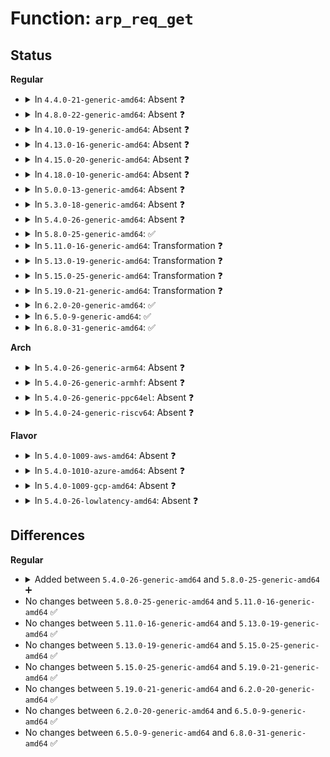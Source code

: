 # Function: <code>arp_req_get</code>

## Status
<b>Regular</b>
<ul>
<li>
<details>
<summary>In <code>4.4.0-21-generic-amd64</code>: Absent ❓</summary>

```json
{
  "name": "arp_req_get",
  "collision_type": "Unique Static",
  "inline_type": "Full",
  "funcs": [
    {
      "addr": 18446744071586765268,
      "name": "arp_req_get",
      "external": false,
      "loc": "net/ipv4/arp.c:1043",
      "file": "net/ipv4/arp.c",
      "inline": "not declared, inlined",
      "caller_inline": [
        "net/ipv4/arp.c:arp_ioctl"
      ],
      "caller_func": []
    }
  ],
  "symbols": []
}
```
</details>
</li>
<li>
<details>
<summary>In <code>4.8.0-22-generic-amd64</code>: Absent ❓</summary>

```json
{
  "name": "arp_req_get",
  "collision_type": "Unique Static",
  "inline_type": "Full",
  "funcs": [
    {
      "addr": 18446744071587213213,
      "name": "arp_req_get",
      "external": false,
      "loc": "net/ipv4/arp.c:1056",
      "file": "net/ipv4/arp.c",
      "inline": "not declared, inlined",
      "caller_inline": [
        "net/ipv4/arp.c:arp_ioctl"
      ],
      "caller_func": []
    }
  ],
  "symbols": []
}
```
</details>
</li>
<li>
<details>
<summary>In <code>4.10.0-19-generic-amd64</code>: Absent ❓</summary>

```json
{
  "name": "arp_req_get",
  "collision_type": "Unique Static",
  "inline_type": "Full",
  "funcs": [
    {
      "addr": 18446744071587413581,
      "name": "arp_req_get",
      "external": false,
      "loc": "net/ipv4/arp.c:1056",
      "file": "net/ipv4/arp.c",
      "inline": "not declared, inlined",
      "caller_inline": [
        "net/ipv4/arp.c:arp_ioctl"
      ],
      "caller_func": []
    }
  ],
  "symbols": []
}
```
</details>
</li>
<li>
<details>
<summary>In <code>4.13.0-16-generic-amd64</code>: Absent ❓</summary>

```json
{
  "name": "arp_req_get",
  "collision_type": "Unique Static",
  "inline_type": "Full",
  "funcs": [
    {
      "addr": 18446744071587549609,
      "name": "arp_req_get",
      "external": false,
      "loc": "net/ipv4/arp.c:1090",
      "file": "net/ipv4/arp.c",
      "inline": "not declared, inlined",
      "caller_inline": [
        "net/ipv4/arp.c:arp_ioctl"
      ],
      "caller_func": []
    }
  ],
  "symbols": []
}
```
</details>
</li>
<li>
<details>
<summary>In <code>4.15.0-20-generic-amd64</code>: Absent ❓</summary>

```json
{
  "name": "arp_req_get",
  "collision_type": "Unique Static",
  "inline_type": "Full",
  "funcs": [
    {
      "addr": 18446744071588073177,
      "name": "arp_req_get",
      "external": false,
      "loc": "net/ipv4/arp.c:1095",
      "file": "net/ipv4/arp.c",
      "inline": "not declared, inlined",
      "caller_inline": [
        "net/ipv4/arp.c:arp_ioctl"
      ],
      "caller_func": []
    }
  ],
  "symbols": []
}
```
</details>
</li>
<li>
<details>
<summary>In <code>4.18.0-10-generic-amd64</code>: Absent ❓</summary>

```json
{
  "name": "arp_req_get",
  "collision_type": "Unique Static",
  "inline_type": "Full",
  "funcs": [
    {
      "addr": 18446744071588426703,
      "name": "arp_req_get",
      "external": false,
      "loc": "net/ipv4/arp.c:1095",
      "file": "net/ipv4/arp.c",
      "inline": "not declared, inlined",
      "caller_inline": [
        "net/ipv4/arp.c:arp_ioctl"
      ],
      "caller_func": []
    }
  ],
  "symbols": []
}
```
</details>
</li>
<li>
<details>
<summary>In <code>5.0.0-13-generic-amd64</code>: Absent ❓</summary>

```json
{
  "name": "arp_req_get",
  "collision_type": "Unique Static",
  "inline_type": "Full",
  "funcs": [
    {
      "addr": 18446744071588618687,
      "name": "arp_req_get",
      "external": false,
      "loc": "net/ipv4/arp.c:1095",
      "file": "net/ipv4/arp.c",
      "inline": "not declared, inlined",
      "caller_inline": [
        "net/ipv4/arp.c:arp_ioctl"
      ],
      "caller_func": []
    }
  ],
  "symbols": []
}
```
</details>
</li>
<li>
<details>
<summary>In <code>5.3.0-18-generic-amd64</code>: Absent ❓</summary>

```json
{
  "name": "arp_req_get",
  "collision_type": "Unique Static",
  "inline_type": "Full",
  "funcs": [
    {
      "addr": 18446744071589030476,
      "name": "arp_req_get",
      "external": false,
      "loc": "net/ipv4/arp.c:1091",
      "file": "net/ipv4/arp.c",
      "inline": "not declared, inlined",
      "caller_inline": [
        "net/ipv4/arp.c:arp_ioctl"
      ],
      "caller_func": []
    }
  ],
  "symbols": []
}
```
</details>
</li>
<li>
<details>
<summary>In <code>5.4.0-26-generic-amd64</code>: Absent ❓</summary>

```json
{
  "name": "arp_req_get",
  "collision_type": "Unique Static",
  "inline_type": "Full",
  "funcs": [
    {
      "addr": 18446744071589255020,
      "name": "arp_req_get",
      "external": false,
      "loc": "net/ipv4/arp.c:1091",
      "file": "net/ipv4/arp.c",
      "inline": "not declared, inlined",
      "caller_inline": [
        "net/ipv4/arp.c:arp_ioctl"
      ],
      "caller_func": []
    }
  ],
  "symbols": []
}
```
</details>
</li>
<li>
<details>
<summary>In <code>5.8.0-25-generic-amd64</code>: ✅</summary>

```c
int arp_req_get(struct arpreq * r, struct net_device * dev)
```

```json
{
  "name": "arp_req_get",
  "collision_type": "Unique Static",
  "inline_type": "No",
  "funcs": [
    {
      "addr": 18446744071590223968,
      "name": "arp_req_get",
      "external": false,
      "loc": "net/ipv4/arp.c:1091",
      "file": "net/ipv4/arp.c",
      "inline": "seen, unknown",
      "caller_inline": [],
      "caller_func": [
        "net/ipv4/arp.c:arp_ioctl"
      ]
    }
  ],
  "symbols": [
    {
      "addr": 18446744071590223968,
      "name": "arp_req_get",
      "section": ".text",
      "bind": "STB_LOCAL",
      "size": 454
    }
  ]
}
```
</details>
</li>
<li>
<details>
<summary>In <code>5.11.0-16-generic-amd64</code>: Transformation ❓</summary>

```c
int arp_req_get(struct arpreq * r, struct net_device * dev)
```

```json
{
  "name": "arp_req_get",
  "collision_type": "Unique Static",
  "inline_type": "No",
  "funcs": [
    {
      "addr": 0,
      "name": "arp_req_get",
      "external": false,
      "loc": "net/ipv4/arp.c:1097",
      "file": "net/ipv4/arp.c",
      "inline": "seen, unknown",
      "caller_inline": [],
      "caller_func": [
        "net/ipv4/arp.c:arp_ioctl"
      ]
    }
  ],
  "symbols": [
    {
      "addr": 18446744071590275792,
      "name": "arp_req_get",
      "section": ".text",
      "bind": "STB_LOCAL",
      "size": 506
    },
    {
      "addr": 18446744071591634956,
      "name": "arp_req_get.cold",
      "section": ".text",
      "bind": "STB_LOCAL",
      "size": 24
    }
  ]
}
```
</details>
</li>
<li>
<details>
<summary>In <code>5.13.0-19-generic-amd64</code>: Transformation ❓</summary>

```c
int arp_req_get(struct arpreq * r, struct net_device * dev)
```

```json
{
  "name": "arp_req_get",
  "collision_type": "Unique Static",
  "inline_type": "No",
  "funcs": [
    {
      "addr": 0,
      "name": "arp_req_get",
      "external": false,
      "loc": "net/ipv4/arp.c:1097",
      "file": "net/ipv4/arp.c",
      "inline": "seen, unknown",
      "caller_inline": [],
      "caller_func": [
        "net/ipv4/arp.c:arp_ioctl"
      ]
    }
  ],
  "symbols": [
    {
      "addr": 18446744071590190496,
      "name": "arp_req_get",
      "section": ".text",
      "bind": "STB_LOCAL",
      "size": 507
    },
    {
      "addr": 18446744071591578334,
      "name": "arp_req_get.cold",
      "section": ".text",
      "bind": "STB_LOCAL",
      "size": 24
    }
  ]
}
```
</details>
</li>
<li>
<details>
<summary>In <code>5.15.0-25-generic-amd64</code>: Transformation ❓</summary>

```c
int arp_req_get(struct arpreq * r, struct net_device * dev)
```

```json
{
  "name": "arp_req_get",
  "collision_type": "Unique Static",
  "inline_type": "No",
  "funcs": [
    {
      "addr": 0,
      "name": "arp_req_get",
      "external": false,
      "loc": "net/ipv4/arp.c:1097",
      "file": "net/ipv4/arp.c",
      "inline": "seen, unknown",
      "caller_inline": [],
      "caller_func": [
        "net/ipv4/arp.c:arp_ioctl"
      ]
    }
  ],
  "symbols": [
    {
      "addr": 18446744071590971888,
      "name": "arp_req_get",
      "section": ".text",
      "bind": "STB_LOCAL",
      "size": 507
    },
    {
      "addr": 18446744071592722636,
      "name": "arp_req_get.cold",
      "section": ".text",
      "bind": "STB_LOCAL",
      "size": 24
    }
  ]
}
```
</details>
</li>
<li>
<details>
<summary>In <code>5.19.0-21-generic-amd64</code>: Transformation ❓</summary>

```c
int arp_req_get(struct arpreq * r, struct net_device * dev)
```

```json
{
  "name": "arp_req_get",
  "collision_type": "Unique Static",
  "inline_type": "No",
  "funcs": [
    {
      "addr": 0,
      "name": "arp_req_get",
      "external": false,
      "loc": "net/ipv4/arp.c:1097",
      "file": "net/ipv4/arp.c",
      "inline": "seen, unknown",
      "caller_inline": [],
      "caller_func": [
        "net/ipv4/arp.c:arp_ioctl"
      ]
    }
  ],
  "symbols": [
    {
      "addr": 18446744071592615664,
      "name": "arp_req_get",
      "section": ".text",
      "bind": "STB_LOCAL",
      "size": 515
    },
    {
      "addr": 18446744071594608869,
      "name": "arp_req_get.cold",
      "section": ".text",
      "bind": "STB_LOCAL",
      "size": 24
    }
  ]
}
```
</details>
</li>
<li>
<details>
<summary>In <code>6.2.0-20-generic-amd64</code>: ✅</summary>

```c
int arp_req_get(struct arpreq * r, struct net_device * dev)
```

```json
{
  "name": "arp_req_get",
  "collision_type": "Unique Static",
  "inline_type": "No",
  "funcs": [
    {
      "addr": 18446744071594480480,
      "name": "arp_req_get",
      "external": false,
      "loc": "net/ipv4/arp.c:1118",
      "file": "net/ipv4/arp.c",
      "inline": "seen, unknown",
      "caller_inline": [],
      "caller_func": [
        "net/ipv4/arp.c:arp_ioctl"
      ]
    }
  ],
  "symbols": [
    {
      "addr": 18446744071594480480,
      "name": "arp_req_get",
      "section": ".text",
      "bind": "STB_LOCAL",
      "size": 516
    }
  ]
}
```
</details>
</li>
<li>
<details>
<summary>In <code>6.5.0-9-generic-amd64</code>: ✅</summary>

```c
int arp_req_get(struct arpreq * r, struct net_device * dev)
```

```json
{
  "name": "arp_req_get",
  "collision_type": "Unique Static",
  "inline_type": "No",
  "funcs": [
    {
      "addr": 18446744071594871952,
      "name": "arp_req_get",
      "external": false,
      "loc": "net/ipv4/arp.c:1118",
      "file": "net/ipv4/arp.c",
      "inline": "seen, unknown",
      "caller_inline": [],
      "caller_func": [
        "net/ipv4/arp.c:arp_ioctl"
      ]
    }
  ],
  "symbols": [
    {
      "addr": 18446744071594871952,
      "name": "arp_req_get",
      "section": ".text",
      "bind": "STB_LOCAL",
      "size": 518
    }
  ]
}
```
</details>
</li>
<li>
<details>
<summary>In <code>6.8.0-31-generic-amd64</code>: ✅</summary>

```c
int arp_req_get(struct arpreq * r, struct net_device * dev)
```

```json
{
  "name": "arp_req_get",
  "collision_type": "Unique Static",
  "inline_type": "No",
  "funcs": [
    {
      "addr": 18446744071595683312,
      "name": "arp_req_get",
      "external": false,
      "loc": "net/ipv4/arp.c:1118",
      "file": "net/ipv4/arp.c",
      "inline": "seen, unknown",
      "caller_inline": [],
      "caller_func": [
        "net/ipv4/arp.c:arp_ioctl"
      ]
    }
  ],
  "symbols": [
    {
      "addr": 18446744071595683312,
      "name": "arp_req_get",
      "section": ".text",
      "bind": "STB_LOCAL",
      "size": 567
    }
  ]
}
```
</details>
</li>
</ul>
<b>Arch</b>
<ul>
<li>
<details>
<summary>In <code>5.4.0-26-generic-arm64</code>: Absent ❓</summary>

```json
{
  "name": "arp_req_get",
  "collision_type": "Unique Static",
  "inline_type": "Full",
  "funcs": [
    {
      "addr": 18446603336502882776,
      "name": "arp_req_get",
      "external": false,
      "loc": "net/ipv4/arp.c:1091",
      "file": "net/ipv4/arp.c",
      "inline": "not declared, inlined",
      "caller_inline": [
        "net/ipv4/arp.c:arp_ioctl"
      ],
      "caller_func": []
    }
  ],
  "symbols": []
}
```
</details>
</li>
<li>
<details>
<summary>In <code>5.4.0-26-generic-armhf</code>: Absent ❓</summary>

```json
{
  "name": "arp_req_get",
  "collision_type": "Unique Static",
  "inline_type": "Full",
  "funcs": [
    {
      "addr": 3235577668,
      "name": "arp_req_get",
      "external": false,
      "loc": "net/ipv4/arp.c:1091",
      "file": "net/ipv4/arp.c",
      "inline": "not declared, inlined",
      "caller_inline": [
        "net/ipv4/arp.c:arp_ioctl"
      ],
      "caller_func": []
    }
  ],
  "symbols": []
}
```
</details>
</li>
<li>
<details>
<summary>In <code>5.4.0-26-generic-ppc64el</code>: Absent ❓</summary>

```json
{
  "name": "arp_req_get",
  "collision_type": "Unique Static",
  "inline_type": "Full",
  "funcs": [
    {
      "addr": 13835058055296543176,
      "name": "arp_req_get",
      "external": false,
      "loc": "net/ipv4/arp.c:1091",
      "file": "net/ipv4/arp.c",
      "inline": "not declared, inlined",
      "caller_inline": [
        "net/ipv4/arp.c:arp_ioctl"
      ],
      "caller_func": []
    }
  ],
  "symbols": []
}
```
</details>
</li>
<li>
<details>
<summary>In <code>5.4.0-24-generic-riscv64</code>: Absent ❓</summary>

```json
{
  "name": "arp_req_get",
  "collision_type": "Unique Static",
  "inline_type": "Full",
  "funcs": [
    {
      "addr": 18446743936278983236,
      "name": "arp_req_get",
      "external": false,
      "loc": "net/ipv4/arp.c:1091",
      "file": "net/ipv4/arp.c",
      "inline": "not declared, inlined",
      "caller_inline": [
        "net/ipv4/arp.c:arp_ioctl"
      ],
      "caller_func": []
    }
  ],
  "symbols": []
}
```
</details>
</li>
</ul>
<b>Flavor</b>
<ul>
<li>
<details>
<summary>In <code>5.4.0-1009-aws-amd64</code>: Absent ❓</summary>

```json
{
  "name": "arp_req_get",
  "collision_type": "Unique Static",
  "inline_type": "Full",
  "funcs": [
    {
      "addr": 18446744071588861196,
      "name": "arp_req_get",
      "external": false,
      "loc": "net/ipv4/arp.c:1091",
      "file": "net/ipv4/arp.c",
      "inline": "not declared, inlined",
      "caller_inline": [
        "net/ipv4/arp.c:arp_ioctl"
      ],
      "caller_func": []
    }
  ],
  "symbols": []
}
```
</details>
</li>
<li>
<details>
<summary>In <code>5.4.0-1010-azure-amd64</code>: Absent ❓</summary>

```json
{
  "name": "arp_req_get",
  "collision_type": "Unique Static",
  "inline_type": "Full",
  "funcs": [
    {
      "addr": 18446744071588573132,
      "name": "arp_req_get",
      "external": false,
      "loc": "net/ipv4/arp.c:1091",
      "file": "net/ipv4/arp.c",
      "inline": "not declared, inlined",
      "caller_inline": [
        "net/ipv4/arp.c:arp_ioctl"
      ],
      "caller_func": []
    }
  ],
  "symbols": []
}
```
</details>
</li>
<li>
<details>
<summary>In <code>5.4.0-1009-gcp-amd64</code>: Absent ❓</summary>

```json
{
  "name": "arp_req_get",
  "collision_type": "Unique Static",
  "inline_type": "Full",
  "funcs": [
    {
      "addr": 18446744071589297580,
      "name": "arp_req_get",
      "external": false,
      "loc": "net/ipv4/arp.c:1091",
      "file": "net/ipv4/arp.c",
      "inline": "not declared, inlined",
      "caller_inline": [
        "net/ipv4/arp.c:arp_ioctl"
      ],
      "caller_func": []
    }
  ],
  "symbols": []
}
```
</details>
</li>
<li>
<details>
<summary>In <code>5.4.0-26-lowlatency-amd64</code>: Absent ❓</summary>

```json
{
  "name": "arp_req_get",
  "collision_type": "Unique Static",
  "inline_type": "Full",
  "funcs": [
    {
      "addr": 18446744071589339116,
      "name": "arp_req_get",
      "external": false,
      "loc": "net/ipv4/arp.c:1091",
      "file": "net/ipv4/arp.c",
      "inline": "not declared, inlined",
      "caller_inline": [
        "net/ipv4/arp.c:arp_ioctl"
      ],
      "caller_func": []
    }
  ],
  "symbols": []
}
```
</details>
</li>
</ul>

## Differences
<b>Regular</b>
<ul>
<li>
<details>
<summary>Added between <code>5.4.0-26-generic-amd64</code> and <code>5.8.0-25-generic-amd64</code> ➕</summary>

```c
int arp_req_get(struct arpreq * r, struct net_device * dev)
```
</details>
</li>
<li>
No changes between <code>5.8.0-25-generic-amd64</code> and <code>5.11.0-16-generic-amd64</code> ✅
</li>
<li>
No changes between <code>5.11.0-16-generic-amd64</code> and <code>5.13.0-19-generic-amd64</code> ✅
</li>
<li>
No changes between <code>5.13.0-19-generic-amd64</code> and <code>5.15.0-25-generic-amd64</code> ✅
</li>
<li>
No changes between <code>5.15.0-25-generic-amd64</code> and <code>5.19.0-21-generic-amd64</code> ✅
</li>
<li>
No changes between <code>5.19.0-21-generic-amd64</code> and <code>6.2.0-20-generic-amd64</code> ✅
</li>
<li>
No changes between <code>6.2.0-20-generic-amd64</code> and <code>6.5.0-9-generic-amd64</code> ✅
</li>
<li>
No changes between <code>6.5.0-9-generic-amd64</code> and <code>6.8.0-31-generic-amd64</code> ✅
</li>
</ul>
